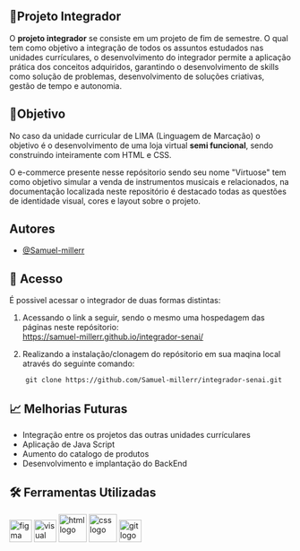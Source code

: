 ## 📝Projeto Integrador
 
O **projeto integrador** se consiste em um projeto de fim de semestre. O qual tem como objetivo a integração de todos os assuntos estudados nas unidades currículares, o desenvolvimento do integrador permite a aplicação prática dos conceitos adquiridos, garantindo o desenvolvimento de skills como solução de problemas, desenvolvimento de soluções criativas, gestão de tempo e autonomia.
 
## 🎯Objetivo
No caso da unidade curricular de LIMA (Linguagem de Marcação) o objetivo é o desenvolvimento de uma loja virtual **semi funcional**, sendo construindo inteiramente com HTML e CSS.
 
O e-commerce presente nesse repósitorio sendo seu nome "Virtuose" tem como objetivo simular a venda de instrumentos musicais e relacionados, na documentação localizada neste repositório é destacado todas as questões de identidade visual, cores e layout sobre o projeto.
 
## Autores
- [@Samuel-millerr](https://github.com/Samuel-millerr)
 
## 🔑 Acesso
É possivel acessar o integrador de duas formas distintas:
 
1. Acessando o link a seguir, sendo o mesmo uma hospedagem das páginas neste repósitorio:\
https://samuel-millerr.github.io/integrador-senai/
 
2. Realizando a instalação/clonagem do repósitorio em sua maqina local através do seguinte comando:
```
    git clone https://github.com/Samuel-millerr/integrador-senai.git
```
 
## 📈 Melhorias Futuras
  - Integração entre os projetos das outras unidades currículares
  - Aplicação de Java Script
  - Aumento do catalogo de produtos
  - Desenvolvimento e implantação do BackEnd
 
## 🛠 Ferramentas Utilizadas
<div aling = "center">
    <img src="https://cdn.jsdelivr.net/gh/devicons/devicon@latest/icons/figma/figma-original.svg" height = "40" alt="figma logo"/>
    <img src="https://cdn.jsdelivr.net/gh/devicons/devicon@latest/icons/vscode/vscode-original.svg" height = "40" alt="visual code logo"/>
    <img src="https://cdn.jsdelivr.net/gh/devicons/devicon@latest/icons/html5/html5-plain-wordmark.svg" height = "50" alt="html logo"/>
    <img src="https://cdn.jsdelivr.net/gh/devicons/devicon@latest/icons/css3/css3-plain-wordmark.svg" height = "50" alt="css logo"/>
    <img src="https://cdn.jsdelivr.net/gh/devicons/devicon@latest/icons/git/git-original.svg" height = "40" alt="git logo"/>
</div>